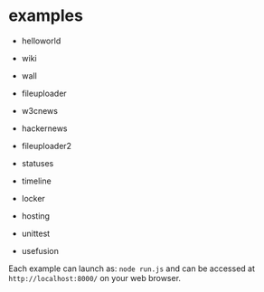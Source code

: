 # examples

- helloworld
- wiki
- wall
- fileuploader
- w3cnews
- hackernews

- fileuploader2
- statuses
- timeline
- locker
- hosting

- unittest
- usefusion

Each example can launch as: ``node run.js``
and can be accessed at ``http://localhost:8000/``
on your web browser.
